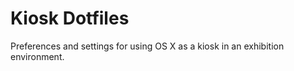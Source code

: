 Kiosk Dotfiles
==============

Preferences and settings for using OS X as a kiosk in an exhibition environment.